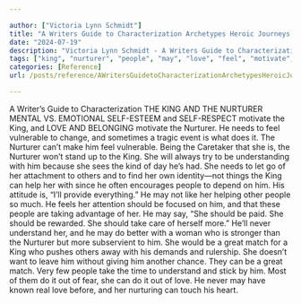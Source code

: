 ```yaml
---

author: ["Victoria Lynn Schmidt"]
title: "A Writers Guide to Characterization Archetypes Heroic Journeys and Other Elements of Dynamic Character Development - part0010_split_063.html"
date: "2024-07-19"
description: "Victoria Lynn Schmidt - A Writers Guide to Characterization Archetypes Heroic Journeys and Other Elements of Dynamic Character Development"
tags: ["king", "nurturer", "people", "may", "love", "feel", "motivate", "need", "vulnerable", "others", "take", "never", "understand", "great", "match", "writer", "guide", "characterization", "mental", "v", "emotional", "belonging", "change", "sometimes", "tragic"]
categories: [Reference]
url: /posts/reference/AWritersGuidetoCharacterizationArchetypesHeroicJourneysandOtherElementsofDynamicCharacterDevelopment-part0010split063html

---
```



A Writer’s Guide to Characterization
 THE KING AND THE NURTURER
MENTAL VS. EMOTIONAL
SELF-ESTEEM and SELF-RESPECT motivate the King, and LOVE AND BELONGING motivate the Nurturer. He needs to feel vulnerable to change, and sometimes a tragic event is what does it. The Nurturer can’t make him feel vulnerable. Being the Caretaker that she is, the Nurturer won’t stand up to the King. She will always try to be understanding with him because she sees the kind of day he’s had.
She needs to let go of her attachment to others and to find her own identity—not things the King can help her with since he often encourages people to depend on him. His attitude is, “I’ll provide everything.”
He may not like her helping other people so much. He feels her attention should be focused on him, and that these people are taking advantage of her. He may say, “She should be paid. She should be rewarded. She should take care of herself more.” He’ll never understand her, and he may do better with a woman who is stronger than the Nurturer but more subservient to him.
She would be a great match for a King who pushes others away with his demands and rulership. She doesn’t want to leave him without giving him another chance. They can be a great match.
Very few people take the time to understand and stick by him. Most of them do it out of fear, she can do it out of love. He never may have known real love before, and her nurturing can touch his heart.
